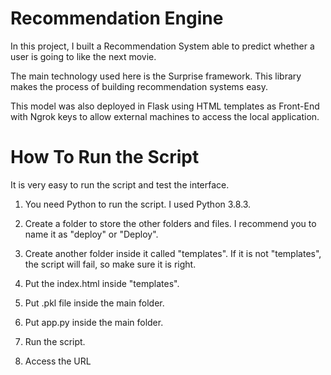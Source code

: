 # Recommendation Engine

In this project, I built a Recommendation System able to predict whether a user is going to like the next movie. 

The main technology used here is the Surprise framework. This library makes the process of building recommendation systems easy.

This model was also deployed in Flask using HTML templates as Front-End with Ngrok keys to allow external machines to access the local application.

# How To Run the Script

It is very easy to run the script and test the interface.

1. You need Python to run the script. I used Python 3.8.3.

2. Create a folder to store the other folders and files. I recommend you to name it as "deploy" or "Deploy".

3. Create another folder inside it called "templates". If it is not "templates", the script will fail, so make sure it is right.

4. Put the index.html inside "templates".

5. Put .pkl file inside the main folder.

6. Put app.py inside the main folder.

7. Run the script.

8. Access the URL
